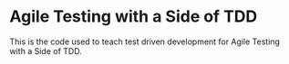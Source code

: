 # Agile Testing with a Side of TDD #

This is the code used to teach test driven development for Agile Testing with a Side of TDD.